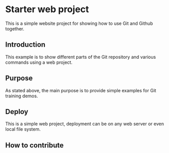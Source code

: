 # Starter web project

This is a simple website project for showing how to use Git and Github together.

## Introduction

This example is to show different parts of the Git repository and various commands using a web project.

## Purpose

As stated above, the main purpose is to provide simple examples for Git training demos.

## Deploy

This is a simple web project, deployment can be on any web server or even local file system.

## How to contribute